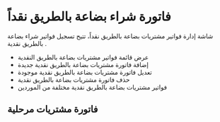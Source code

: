 # فاتورة شراء بضاعة بالطريق نقداً
شاشة إدارة فواتير مشتريات بضاعة بالطريق نقداً، تتيح تسجيل فواتير شراء
بضاعة بالطريق نقدية .
- عرض قائمة فواتير مشتريات بضاعة بالطريق النقدية
- إضافة فاتورة مشتريات بضاعة بالطريق نقدية جديدة
- تعديل فاتورة مشتريات بضاعة بالطريق نقدية موجودة
- حذف فاتورة مشتريات بضاعة بالطريق نقدية
- فواتير مشتريات بضاعة بالطريق نقدية مختلفة من الموردين
## فاتورة مشتريات مرحلية
